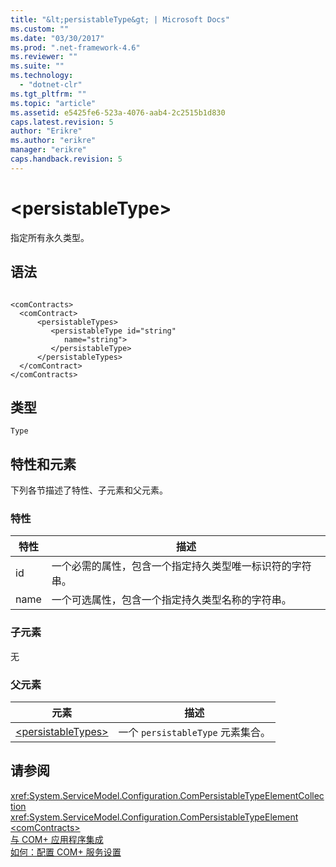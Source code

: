 ```yaml
---
title: "&lt;persistableType&gt; | Microsoft Docs"
ms.custom: ""
ms.date: "03/30/2017"
ms.prod: ".net-framework-4.6"
ms.reviewer: ""
ms.suite: ""
ms.technology: 
  - "dotnet-clr"
ms.tgt_pltfrm: ""
ms.topic: "article"
ms.assetid: e5425fe6-523a-4076-aab4-2c2515b1d830
caps.latest.revision: 5
author: "Erikre"
ms.author: "erikre"
manager: "erikre"
caps.handback.revision: 5
---
```

# &lt;persistableType&gt;
指定所有永久类型。  
  
## 语法  
  
```  
  
<comContracts>  
  <comContract>  
      <persistableTypes>  
         <persistableType id="string"  
            name="string">  
         </persistableType>  
      </persistableTypes>  
  </comContract>  
</comContracts>  
```  
  
## 类型  
 `Type`  
  
## 特性和元素  
 下列各节描述了特性、子元素和父元素。  
  
### 特性  
  
|特性|描述|  
|--------|--------|  
|id|一个必需的属性，包含一个指定持久类型唯一标识符的字符串。|  
|name|一个可选属性，包含一个指定持久类型名称的字符串。|  
  
### 子元素  
 无  
  
### 父元素  
  
|元素|描述|  
|--------|--------|  
|[\<persistableTypes\>](../../../../../docs/framework/configure-apps/file-schema/wcf/persistabletypes.md)|一个 `persistableType` 元素集合。|  
  
## 请参阅  
 <xref:System.ServiceModel.Configuration.ComPersistableTypeElementCollection>   
 <xref:System.ServiceModel.Configuration.ComPersistableTypeElement>   
 [\<comContracts\>](../../../../../docs/framework/configure-apps/file-schema/wcf/comcontracts.md)   
 [与 COM\+ 应用程序集成](../../../../../docs/framework/wcf/feature-details/integrating-with-com-plus-applications.md)   
 [如何：配置 COM\+ 服务设置](../../../../../docs/framework/wcf/feature-details/how-to-configure-com-service-settings.md)